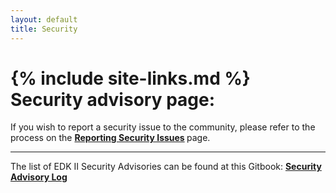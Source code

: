 ```yaml
---
layout: default
title: Security
---
```

{% include site-links.md %}
Security advisory page:
=======================

If you wish to report a security issue to the community, please refer to the process on the <b> [Reporting Security Issues]({{wiki}}/Reporting-Security-Issues) </b> page.

----

The list of EDK II Security Advisories can be found at this Gitbook: <b> [Security Advisory Log]( https://www.gitbook.com/book/edk2-docs/security-advisory/details)
</b>
